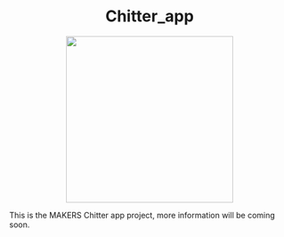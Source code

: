 <h1 align="center">Chitter_app</h1> 

<p align="center"><img width="300" src="https://user-images.githubusercontent.com/71974361/112901568-d6730880-90dc-11eb-8ed6-2b33c36fb3b3.gif"></p>

<p>This is the MAKERS Chitter app project, more information will be coming soon.</p>
